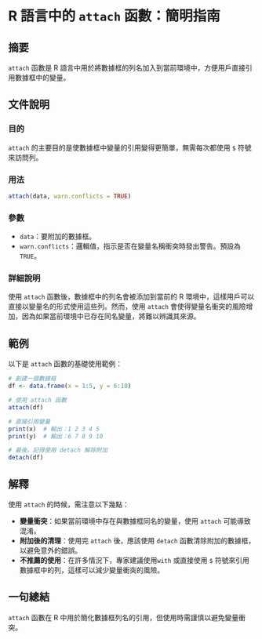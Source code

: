 <!--
Meta Description: # R 語言中的 `attach` 函數：簡明指南 ## 摘要 `attach` 函數是 R 語言中用於將數據框的列名加入到當前環境中，方便用戶直接引用數據框中的變量。 ## 文件說明 ### 目的 `attach` 的主要目的是使數據框中變量的引用變得更簡單，無需每次都使用 `$` 符號來訪問列。...
Meta Keywords: attach, data, detach, warn, conflicts
-->

# R 語言中的 `attach` 函數：簡明指南

## 摘要
`attach` 函數是 R 語言中用於將數據框的列名加入到當前環境中，方便用戶直接引用數據框中的變量。

## 文件說明
### 目的
`attach` 的主要目的是使數據框中變量的引用變得更簡單，無需每次都使用 `$` 符號來訪問列。

### 用法
```R
attach(data, warn.conflicts = TRUE)
```

### 參數
- `data`：要附加的數據框。
- `warn.conflicts`：邏輯值，指示是否在變量名稱衝突時發出警告。預設為 `TRUE`。

### 詳細說明
使用 `attach` 函數後，數據框中的列名會被添加到當前的 R 環境中，這樣用戶可以直接以變量名的形式使用這些列。然而，使用 `attach` 會使得變量名衝突的風險增加，因為如果當前環境中已存在同名變量，將難以辨識其來源。

## 範例
以下是 `attach` 函數的基礎使用範例：

```R
# 創建一個數據框
df <- data.frame(x = 1:5, y = 6:10)

# 使用 attach 函數
attach(df)

# 直接引用變量
print(x)  # 輸出：1 2 3 4 5
print(y)  # 輸出：6 7 8 9 10

# 最後，記得使用 detach 解除附加
detach(df)
```

## 解釋
使用 `attach` 的時候，需注意以下幾點：
- **變量衝突**：如果當前環境中存在與數據框同名的變量，使用 `attach` 可能導致混淆。
- **附加後的清理**：使用完 `attach` 後，應該使用 `detach` 函數清除附加的數據框，以避免意外的錯誤。
- **不推薦的使用**：在許多情況下，專家建議使用`with` 或直接使用 `$` 符號來引用數據框中的列，這樣可以減少變量衝突的風險。

## 一句總結
`attach` 函數在 R 中用於簡化數據框列名的引用，但使用時需謹慎以避免變量衝突。